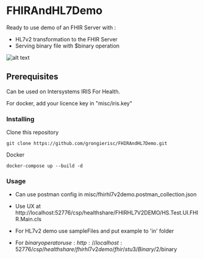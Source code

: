 # FHIRAndHL7Demo

Ready to use demo of an FHIR Server with :
* HL7v2 transformation to the FHIR Server 
* Serving binary file with $binary operation

![alt text](https://raw.githubusercontent.com/grongierisc/FHIRAndHL7Demo/misc/FHIRHL7v2Demo.png)

## Prerequisites

Can be used on Intersystems IRIS For Health.

For docker, add your licence key in "misc/iris.key"

### Installing

Clone this repository

```
git clone https://github.com/grongierisc/FHIRAndHL7Demo.git
```

Docker

```
docker-compose up --build -d
```

### Usage

* Can use postman config in misc/fhirhl7v2demo.postman_collection.json

* Use UX at http://localhost:52776/csp/healthshare/FHIRHL7V2DEMO/HS.Test.UI.FHIR.Main.cls

* For HL7v2 demo use sampleFiles and put example to 'in' folder

* For $binary operator use : http://localhost:52776/csp/healthshare/fhirhl7v2demo/fhir/stu3/Binary/2/$binary
